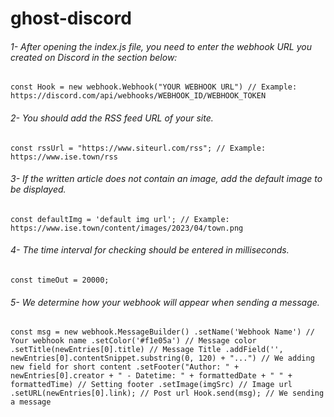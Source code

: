 # ghost-discord

###### 1- After opening the index.js file, you need to enter the webhook URL you created on Discord in the section below:

``const Hook = new webhook.Webhook("YOUR WEBHOOK URL") // Example: https://discord.com/api/webhooks/WEBHOOK_ID/WEBHOOK_TOKEN``

###### 2- You should add the RSS feed URL of your site.

``const rssUrl = "https://www.siteurl.com/rss"; // Example: https://www.ise.town/rss``

###### 3- If the written article does not contain an image, add the default image to be displayed.

``const defaultImg = 'default img url'; // Example: https://www.ise.town/content/images/2023/04/town.png``

###### 4- The time interval for checking should be entered in milliseconds.

``const timeOut = 20000;``

###### 5- We determine how your webhook will appear when sending a message.

``const msg = new webhook.MessageBuilder()
  .setName('Webhook Name') // Your webhook name
  .setColor('#f1e05a') // Message color
  .setTitle(newEntries[0].title) // Message Title
  .addField('', newEntries[0].contentSnippet.substring(0, 120) + "...") // We adding new field for short content
  .setFooter("Author: " + newEntries[0].creator + " - Datetime: " + formattedDate + " " + formattedTime) // Setting footer
  .setImage(imgSrc) // Image url
  .setURL(newEntries[0].link); // Post url
Hook.send(msg); // We sending a message``
